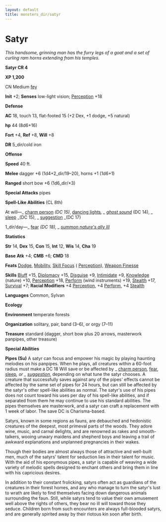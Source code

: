 ```yaml
---
layout: default
title: monsters_dir/satyr
---
```

# Satyr

_This handsome, grinning man has the furry legs of a goat and a set of curling ram horns extending from his temples._

**Satyr CR 4**

**XP 1,200**

CN Medium [fey](creatureTypes#_fey)

**Init** +2; **Senses** low-light vision; [Perception](../skills_dir/perception#_perception) +18

**Defense**

**AC** 18, touch 13, flat-footed 15 (+2 Dex, +1 dodge, +5 natural)

**hp** 44 (8d6+16)

**Fort** +4, **Ref** +8, **Will** +8

**DR** 5_dir/cold iron

**Offense**

**Speed** 40 ft.

**Melee** dagger +6 (1d4+2_dir/19–20), horns +1 (1d6+1)

**Ranged** short bow +6 (1d6_dir/×3)

**Special Attacks** pipes

**Spell-Like Abilities** (CL 8th)

At will—_ [charm person](../spells_dir/charmPerson#_charm-person) _(DC 15)_, [dancing lights](../spells_dir/dancingLights#_dancing-lights)_, _ [ghost sound](../spells_dir/ghostSound#_ghost-sound)_ (DC 14), _ [sleep](../spells_dir/sleep#_sleep) _(DC 15), _ [suggestion](../spells_dir/suggestion#_suggestion) _(DC 17)

1_dir/day—_ [fear](../spells_dir/fear#_fear) _(DC 18), _ [summon nature's ally III](../spells_dir/summonNatureSAlly#_summon-nature-s-ally-iii)_

**Statistics**

**Str** 14, **Dex** 15, **Con** 15, **Int** 12, **Wis** 14, **Cha** 19

**Base**  **Atk** +4; **CMB** +6; **CMD** 18

**Feats** [Dodge](../feats#_dodge), [Mobility](../feats#_mobility), [Skill Focus](../feats#_skill-focus) ( [Perception](../skills_dir/perception#_perception)), [Weapon Finesse](../feats#_weapon-finesse)

**Skills** [Bluff](../skills_dir/bluff#_bluff) +15, [Diplomacy](../skills_dir/diplomacy#_diplomacy) +15, [Disguise](../skills_dir/disguise#_disguise) +9, [Intimidate](../skills_dir/intimidate#_intimidate) +9, [Knowledge](../skills_dir/knowledge#_knowledge) (nature) +10, [Perception](../skills_dir/perception#_perception) +18, [Perform](../skills_dir/perform#_perform) (wind instruments) +19, [Stealth](../skills_dir/stealth#_stealth) +17, [Survival](../skills_dir/survival#_survival) +7; **Racial Modifiers** +4 [Perception](../skills_dir/perception#_perception), +4 [Perform](../skills_dir/perform#_perform), +4 [Stealth](../skills_dir/stealth#_stealth)

**Languages** Common, Sylvan

**Ecology**

**Environment** temperate forests

**Organization** solitary, pair, band (3–6), or orgy (7–11)

**Treasure** standard (dagger, short bow plus 20 arrows, masterwork panpipes, other treasure)

**Special Abilities**

**Pipes (Su)** A satyr can focus and empower his magic by playing haunting melodies on his panpipes. When he plays, all creatures within a 60-foot radius must make a DC 18 Will save or be affected by _ [charm person](../spells_dir/charmPerson#_charm-person)_,_ [fear](../spells_dir/fear#_fear)_,_ [sleep](../spells_dir/sleep#_sleep)_, or _ [suggestion](../spells_dir/suggestion#_suggestion)_, depending on what tune the satyr chooses. A creature that successfully saves against any of the pipes' effects cannot be affected by the same set of pipes for 24 hours, but can still be affected by the satyr's other spell-like abilities as normal. The satyr's use of his pipes does not count toward his uses per day of his spell-like abilities, and if separated from them he may continue to use his standard abilities. The pipes themselves are masterwork, and a satyr can craft a replacement with 1 week of labor. The save DC is Charisma-based.

Satyrs, known in some regions as fauns, are debauched and hedonistic creatures of the deepest, most primeval parts of the woods. They adore wine, music, and carnal delights, and are renowned as rakes and smooth-talkers, wooing unwary maidens and shepherd boys and leaving a trail of awkward explanations and unplanned pregnancies in their wakes.

Though their bodies are almost always those of attractive and well-built men, much of the satyrs' talent for seduction lies in their talent for music. With the aid of his eponymous pipes, a satyr is capable of weaving a wide variety of melodic spells designed to enchant others and bring them in line with his capricious desires.

In addition to their constant frolicking, satyrs often act as guardians of the creatures in their forest homes, and any who manage to turn the satyr's lust to wrath are likely to find themselves facing down dangerous animals surrounding the faun. Still, while satyrs tend to value their own amusement well above the rights of others, they bear no ill will toward those they seduce. Children born from such encounters are always full-blooded satyrs, and are generally spirited away by their riotous kin soon after birth.

